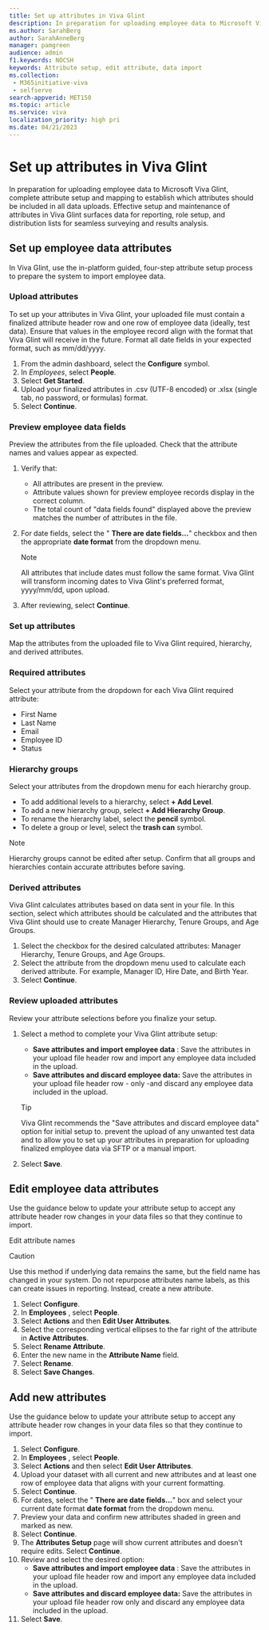```yaml
---
title: Set up attributes in Viva Glint
description: In preparation for uploading employee data to Microsoft Viva Glint, perform attribute setup and mapping that will establish which attributes should be included in data uploads. 
ms.author: SarahBerg
author: SarahAnneBerg
manager: pamgreen
audience: admin
f1.keywords: NOCSH
keywords: Attribute setup, edit attribute, data import 
ms.collection: 
 - M365initiative-viva
 - selfserve
search-appverid: MET150
ms.topic: article
ms.service: viva
localization_priority: high pri
ms.date: 04/21/2023
---
```


# Set up attributes in Viva Glint

In preparation for uploading employee data to Microsoft Viva Glint, complete attribute setup and mapping to establish which attributes should be included in all data uploads. Effective setup and maintenance of attributes in Viva Glint surfaces data for reporting, role setup, and distribution lists for seamless surveying and results analysis.

## Set up employee data attributes

In Viva Glint, use the in-platform guided, four-step attribute setup process to prepare the system to import employee data.

### Upload attributes

To set up your attributes in Viva Glint, your uploaded file must contain a finalized attribute header row and one row of employee data (ideally, test data). Ensure that values in the employee record align with the format that Viva Glint will receive in the future. Format all date fields in your expected format, such as mm/dd/yyyy.

1. From the admin dashboard, select the **Configure** symbol.
2. In *Employees*, select **People**.
3. Select **Get Started**.
4. Upload your finalized attributes in .csv (UTF-8 encoded) or .xlsx (single tab, no password, or formulas) format.
5. Select **Continue**.

### Preview employee data fields

Preview the attributes from the file uploaded. Check that the attribute names and values appear as expected.

1. Verify that:
   - All attributes are present in the preview.
   - Attribute values shown for preview employee records display in the correct column.
   - The total count of "data fields found" displayed above the preview matches the number of attributes in the file.
2. For date fields, select the " **There are date fields...**" checkbox and then the appropriate **date format** from the dropdown menu.

   > [!NOTE]
   > All attributes that include dates must follow the same format. Viva Glint will transform incoming dates to Viva Glint's preferred format, yyyy/mm/dd, upon upload.

3. After reviewing, select **Continue**.

### Set up attributes

Map the attributes from the uploaded file to Viva Glint required, hierarchy, and derived attributes.

### Required attributes

Select your attribute from the dropdown for each Viva Glint required attribute:

- First Name
- Last Name
- Email
- Employee ID
- Status

### Hierarchy groups

Select your attributes from the dropdown menu for each hierarchy group.

- To add additional levels to a hierarchy, select **+ Add Level**.
- To add a new hierarchy group, select **+ Add Hierarchy Group**.
- To rename the hierarchy label, select the **pencil** symbol.
- To delete a group or level, select the **trash can** symbol.

> [!NOTE]
> Hierarchy groups cannot be edited after setup. Confirm that all groups and hierarchies contain accurate attributes before saving.

### Derived attributes

Viva Glint calculates attributes based on data sent in your file. In this section, select which attributes should be calculated and the attributes that Viva Glint should use to create Manager Hierarchy, Tenure Groups, and Age Groups.

1. Select the checkbox for the desired calculated attributes: Manager Hierarchy, Tenure Groups, and Age Groups.
2. Select the attribute from the dropdown menu used to calculate each derived attribute. For example, Manager ID, Hire Date, and Birth Year.
3. Select **Continue**.

### Review uploaded attributes

Review your attribute selections before you finalize your setup.

1. Select a method to complete your Viva Glint attribute setup:

   - **Save attributes and import employee data** : Save the attributes in your upload file header row and import any employee data included in the upload.
   - **Save attributes and discard employee data:** Save the attributes in your upload file header row - only -and discard any employee data included in the upload.

   > [!TIP]
   > Viva Glint recommends the "Save attributes and discard employee data" option for initial setup to. prevent the upload of any unwanted test data and to allow you to set up your attributes in preparation for uploading finalized employee data via SFTP or a manual import.

2. Select **Save**.

## Edit employee data attributes

Use the guidance below to update your attribute setup to accept any attribute header row changes in your data files so that they continue to import.

Edit attribute names

> [!CAUTION]
> Use this method if underlying data remains the same, but the field name has changed in your system. Do not repurpose attributes name labels, as this can create issues in reporting. Instead, create a new attribute.

1. Select **Configure**.
2. In **Employees** , select **People**.
3. Select **Actions** and then **Edit User Attributes**.
4. Select the corresponding vertical ellipses to the far right of the attribute in **Active Attributes**.
5. Select **Rename Attribute**.
6. Enter the new name in the **Attribute Name** field.
7. Select **Rename**.
8. Select **Save Changes**.

## Add new attributes

Use the guidance below to update your attribute setup to accept any attribute header row changes in your data files so that they continue to import.

1. Select **Configure**.
2. In **Employees** , select **People**.
3. Select **Actions** and then select **Edit User Attributes**.
4. Upload your dataset with all current and new attributes and at least one row of employee data that aligns with your current formatting.
5. Select **Continue**.
6. For dates, select the " **There are date fields...**" box and select your current date format **date format** from the dropdown menu.
7. Preview your data and confirm new attributes shaded in green and marked as new.
8. Select **Continue**.
9. The **Attributes Setup** page will show current attributes and doesn't require edits. Select **Continue**.
10. Review and select the desired option:
    - **Save attributes and import employee data** : Save the attributes in your upload file header row and import any employee data included in the upload.
    - **Save attributes and discard employee data:** Save the attributes in your upload file header row only and discard any employee data included in the upload.
11. Select **Save**.